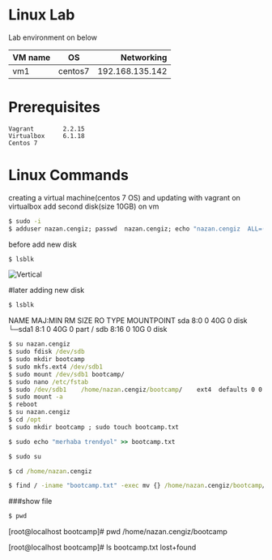 
# Linux Lab

Lab environment on below



| VM name       | OS      |  Networking     | 
| ------------- |:------: | -----:          |
| vm1           | centos7 | 192.168.135.142 |


# Prerequisites

    Vagrant        2.2.15 
    Virtualbox     6.1.18 
    Centos 7
    
# Linux Commands  

creating a virtual machine(centos 7 OS) and updating with vagrant on virtualbox
add second disk(size 10GB) on vm

``` bat
$ sudo -i
$ adduser nazan.cengiz; passwd  nazan.cengiz; echo "nazan.cengiz  ALL=(ALL:ALL) ALL" >>  /etc/sudoers; usermod -aG root nazan.cengiz; su nazan.cengiz

```

before add new disk
``` bat  
$ lsblk 
```
![Vertical](/home/nzn/Pictures/before_add_disk.png)


#later adding new disk
``` bat  
$ lsblk 
```
NAME   MAJ:MIN RM SIZE RO TYPE MOUNTPOINT
sda      8:0    0  40G  0 disk 
└─sda1   8:1    0  40G  0 part /
sdb      8:16   0  10G  0 disk

``` bat  
$ su nazan.cengiz
$ sudo fdisk /dev/sdb
$ sudo mkdir bootcamp
$ sudo mkfs.ext4 /dev/sdb1
$ sudo mount /dev/sdb1 bootcamp/
$ sudo nano /etc/fstab
$ sudo /dev/sdb1    /home/nazan.cengiz/bootcamp/    ext4  defaults 0 0
$ sudo mount -a
$ reboot
$ su nazan.cengiz
$ cd /opt
$ sudo mkdir bootcamp ; sudo touch bootcamp.txt  

$ sudo echo "merhaba trendyol" >> bootcamp.txt

$ sudo su

$ cd /home/nazan.cengiz 

$ find / -iname "bootcamp.txt" -exec mv {} /home/nazan.cengiz/bootcamp/ \;

``` 


###show file 
``` bat  
$ pwd
``` 
[root@localhost bootcamp]# pwd
/home/nazan.cengiz/bootcamp

[root@localhost bootcamp]# ls
bootcamp.txt  lost+found
